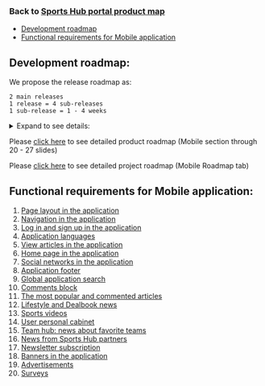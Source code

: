 ### Back to [Sports Hub portal product map](../../README.md)

- [Development roadmap](#development-roadmap)
- [Functional requirements for Mobile application](#functional-requirements-for-mobile-application)

## Development roadmap:

We propose the release roadmap as:

    2 main releases
    1 release = 4 sub-releases
    1 sub-release = 1 - 4 weeks

<details>
  <summary>Expand to see details:</summary>

![Mobile development roadmap](/sports_hub_portal/mobile_application_features/images_files/mobile_releases.jpg)

</details>

Please [click here](https://docs.google.com/presentation/d/1a2WLbLiwcDXZJoMR6pjrTWYA0fsODkBm/edit#slide=id.p20) to see detailed product roadmap (Mobile section through 20 - 27 slides)


Please [click here](https://docs.google.com/spreadsheets/d/1FGr5xKmmvYVBvGZDizURiUfLX6oDd3LUTettR0hlZ_k/edit?usp=sharing) to see detailed project roadmap (Mobile Roadmap tab)


## Functional requirements for Mobile application:

1. [Page layout in the application](/sports_hub_portal/mobile_application_features/project_layout/README.md)
2. [Navigation in the application](/sports_hub_portal/mobile_application_features/navigation/README.md)
3. [Log in and sign up in the application](/sports_hub_portal/mobile_application_features/log_in_and_sign_up/README.md)
4. [Application languages](/sports_hub_portal/mobile_application_features/application_languages/README.md)
5. [View articles in the application](/sports_hub_portal/mobile_application_features/articles_view/README.md)
6. [Home page in the application](/sports_hub_portal/mobile_application_features/home_page/README.md)
7. [Social networks in the application](/sports_hub_portal/mobile_application_features/social_networks/README.md)
8. [Application footer](/sports_hub_portal/mobile_application_features/application_footer/README.md)
9. [Global application search](/sports_hub_portal/mobile_application_features/global_application_search/README.md)
10. [Comments block](/sports_hub_portal/mobile_application_features/comments/README.md)
11. [The most popular and commented articles](/sports_hub_portal/mobile_application_features/most_popular_and_commented/README.md)
12. [Lifestyle and Dealbook news](/sports_hub_portal/mobile_application_features/lifestyle_dealbook_news/README.md)
13. [Sports videos](/sports_hub_portal/mobile_application_features/video_page/README.md)
14. [User personal cabinet](/sports_hub_portal/mobile_application_features/user_profile_update/README.md)
15. [Team hub: news about favorite teams](/sports_hub_portal/mobile_application_features/team_hub/README.md)
16. [News from Sports Hub partners](/sports_hub_portal/mobile_application_features/news_partners/README.md)
17. [Newsletter subscription](/sports_hub_portal/mobile_application_features/newsletter_email/README.md)
18. [Banners in the application](/sports_hub_portal/mobile_application_features/banners/README.md)
19. [Advertisements](/sports_hub_portal/mobile_application_features/advertisements/README.md)
20. [Surveys](/sports_hub_portal/mobile_application_features/surveys/README.md)
